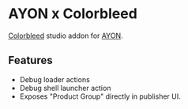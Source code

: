 # AYON x Colorbleed

[Colorbleed](https://colorbleed.nl/) studio addon for [AYON](https://ayon.ynput.io/).


## Features

- Debug loader actions
- Debug shell launcher action
- Exposes "Product Group" directly in publisher UI.